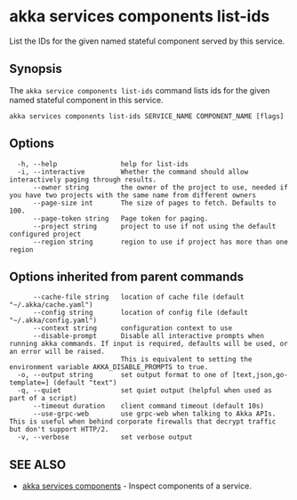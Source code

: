 # akka services components list-ids

List the IDs for the given named stateful component served by this service.

## Synopsis

The `akka service components list-ids` command lists ids for the given named stateful component in this service.

```
akka services components list-ids SERVICE_NAME COMPONENT_NAME [flags]
```

## Options

```
  -h, --help                help for list-ids
  -i, --interactive         Whether the command should allow interactively paging through results.
      --owner string        the owner of the project to use, needed if you have two projects with the same name from different owners
      --page-size int       The size of pages to fetch. Defaults to 100.
      --page-token string   Page token for paging.
      --project string      project to use if not using the default configured project
      --region string       region to use if project has more than one region
```

## Options inherited from parent commands

```
      --cache-file string   location of cache file (default "~/.akka/cache.yaml")
      --config string       location of config file (default "~/.akka/config.yaml")
      --context string      configuration context to use
      --disable-prompt      Disable all interactive prompts when running akka commands. If input is required, defaults will be used, or an error will be raised.
                            This is equivalent to setting the environment variable AKKA_DISABLE_PROMPTS to true.
  -o, --output string       set output format to one of [text,json,go-template=] (default "text")
  -q, --quiet               set quiet output (helpful when used as part of a script)
      --timeout duration    client command timeout (default 10s)
      --use-grpc-web        use grpc-web when talking to Akka APIs. This is useful when behind corporate firewalls that decrypt traffic but don't support HTTP/2.
  -v, --verbose             set verbose output
```

## SEE ALSO

* [akka services components](akka_services_components.html)	 - Inspect components of a service.
